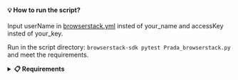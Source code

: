 #### 💡 How to run the script?
Input userName in [browserstack.yml](https://github.com/BuhaiovVik/Portfolio/blob/main/2.%20Front-End%20testing/Selenium/BrowserStack/browserstack.yml "link") insted of your_name and accessKey insted of your_key.

Run in the script directory:
``` browserstack-sdk pytest Prada_browserstack.py ```
and meet the requirements.
**<details><summary>📋 Requirements</summary>**
1. Python 3.1x.x+
   - check version: ``` python --version ```
   - install: [Python](https://www.python.org/downloads/ "link")
2. Pip 23.x.x+
    - check version: ``` pip3 --version ```
    - pip update: ``` python -m pip3 install --upgrade pip ```
3. Faker
   - install: ``` pip install Faker ```
4. BrowserStack
   - install: ``` python -m pip install browserstack-sdk ```
</details>
